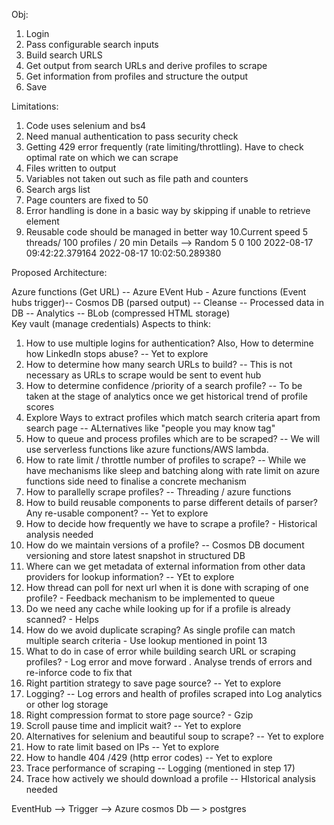 Obj:

1. Login
2. Pass configurable search inputs 
3. Build search URLS
4. Get output from search URLs and derive profiles to scrape
5. Get information from profiles and structure the output
6. Save

Limitations:
  1. Code uses selenium and bs4
  2. Need manual authentication to pass security check
  3. Getting 429 error frequently (rate limiting/throttling). Have to check optimal rate on which we can scrape
  4. Files written to output
  5. Variables not taken out such as file path and counters
  6. Search args list
  7. Page counters are  fixed to 50
  8. Error handling is done in a basic way by skipping if unable to retrieve element
  9. Reusable code should be managed in better way
  10.Current speed 5 threads/ 100 profiles / 20 min  Details -->  Random 5 0 100 2022-08-17 09:42:22.379164 2022-08-17 10:02:50.289380
  
Proposed Architecture:


 Azure functions (Get URL) --  Azure EVent Hub - Azure functions (Event hubs trigger)-- Cosmos DB (parsed output) -- Cleanse -- Processed data in DB -- Analytics
                                                                                     -- BLob (compressed HTML storage)  
  Key vault (manage credentials)
Aspects to think:
1. How to use multiple logins for authentication? Also, How to determine how LinkedIn stops abuse? -- Yet to explore
2. How to determine how many search URLs to build? -- This is not necessary as URLs to scrape would be sent to event hub
3. How to determine confidence /priority of a search profile? -- To be taken at the stage of analytics once we get historical trend of profile scores
4. Explore Ways to extract profiles which match search criteria apart from search page -- ALternatives like "people you may know tag"
5. How to queue and process profiles which are to be scraped? -- We will use serverless functions like azure functions/AWS lambda.
6. How to rate limit / throttle number of profiles to scrape? -- While we have mechanisms like sleep and batching along with rate limit on azure functions side need to finalise a concrete mechanism
7. How to parallelly scrape profiles? -- Threading / azure functions
8. How to build reusable components to parse different details of parser? Any re-usable component? -- Yet to explore
9. How to decide how frequently we have to scrape a profile? - Historical analysis needed
10. How do we maintain versions of a profile? -- Cosmos DB document versioning and store latest snapshot in structured DB
11. Where can we get metadata of external information from other data providers for lookup information? -- YEt to explore
12. How thread can poll for next url when it is done with scraping of one profile? - Feedback mechanism to be implemented to queue
13. Do we need any cache while looking up for if a profile is already scanned? - Helps
14. How do we avoid duplicate scraping? As single profile can match multiple search criteria - Use lookup mentioned in point 13
15. What to do in case of error while building search URL or  scraping profiles? - Log error and move forward . Analyse trends of errors and re-inforce code to fix that
16. Right partition strategy to save page source? -- Yet to explore
17. Logging? -- Log errors and health of profiles scraped into Log analytics or other log storage
18. Right compression format to store page source? - Gzip
19. Scroll pause time and implicit wait? -- Yet to explore
20. Alternatives for selenium and beautiful soup to scrape? -- Yet to explore
21. How to rate limit based on IPs -- Yet to explore
22. How to handle 404 /429 (http error codes) -- Yet to explore
23. Trace performance of scraping -- Logging (mentioned in step 17) 
24. Trace how actively we should download a profile -- HIstorical analysis needed

EventHub —> Trigger —> Azure cosmos Db — > postgres
